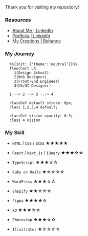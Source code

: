 Thank you for visiting my repository!

### Resources

- [About Me | LinkedIn](https://www.linkedin.com/in/paglinawan0520/)
- [Portfolio | LinkedIn](https://www.linkedin.com/in/paglinawan0520/recent-activity/articles/)
- [My Creations | Behance](https://www.behance.net/mihohoriuchi)

### My Journey

```mermaid
  %%{init: {'theme':'neutral'}}%%
  flowchart LR
    1(Design School)
    2(Web Designer)
    3(Front-End Engineer)
    4(UX/UI Designer)

  1 --> 2 --> 3 -.-> 4

  classDef default stroke: 0px;
  class 1,2,3,4 default;

  classDef vision opacity: 0.3;
  class 4 vision
```

### My Skill

- `HTML` / `CSS` / `SCSS` ★★★★★
- `React` / `Next.js` / `jQuery` ★★★☆☆
- `TypeScript` ★★★☆☆
- `Ruby on Rails` ★☆☆☆☆
- `WordPress` ★★★☆☆
- `Shopify` ★★☆☆☆

- `Figma` ★★★★☆
- `XD` ★★★☆☆
- `Photoshop` ★★★☆☆
- `Illustrator` ★☆☆☆☆
